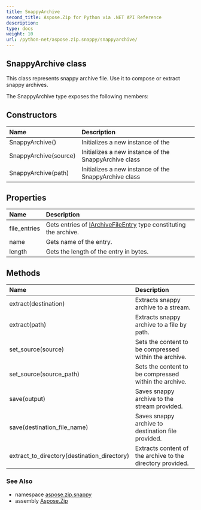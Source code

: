 ```yaml
---
title: SnappyArchive
second_title: Aspose.Zip for Python via .NET API Reference
description: 
type: docs
weight: 10
url: /python-net/aspose.zip.snappy/snappyarchive/
---
```


## SnappyArchive class

This class represents snappy archive file. Use it to compose or extract snappy archives.

The SnappyArchive type exposes the following members:
## Constructors
| Name | Description |
| :- | :- |
|SnappyArchive()|Initializes a new instance of the|
|SnappyArchive(source)|Initializes a new instance of the SnappyArchive class|
|SnappyArchive(path)|Initializes a new instance of the SnappyArchive class|
## Properties
| Name | Description |
| :- | :- |
|file_entries|Gets entries of [IArchiveFileEntry](/zip/python-net/aspose.zip/iarchivefileentry/) type constituting the archive.|
|name|Gets name of the entry.|
|length|Gets the length of the entry in bytes.|
## Methods
| Name | Description |
| :- | :- |
|extract(destination)|Extracts snappy archive to a stream.|
|extract(path)|Extracts snappy archive to a file by path.|
|set_source(source)|Sets the content to be compressed within the archive.|
|set_source(source_path)|Sets the content to be compressed within the archive.|
|save(output)|Saves snappy archive to the stream provided.|
|save(destination_file_name)|Saves snappy archive to destination file provided.|
|extract_to_directory(destination_directory)|Extracts content of the archive to the directory provided.|

### See Also

* namespace [aspose.zip.snappy](/zip/python-net/aspose.zip.snappy/)
* assembly [Aspose.Zip](/zip/python-net/)

